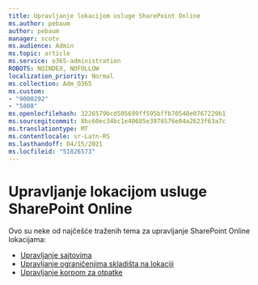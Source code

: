 ```yaml
---
title: Upravljanje lokacijom usluge SharePoint Online
ms.author: pebaum
author: pebaum
manager: scotv
ms.audience: Admin
ms.topic: article
ms.service: o365-administration
ROBOTS: NOINDEX, NOFOLLOW
localization_priority: Normal
ms.collection: Adm_O365
ms.custom:
- "9000292"
- "5808"
ms.openlocfilehash: 3226579bcd505699ff595bffb70548e0767229b1
ms.sourcegitcommit: 8bc60ec34bc1e40685e3976576e04a2623f63a7c
ms.translationtype: MT
ms.contentlocale: sr-Latn-RS
ms.lasthandoff: 04/15/2021
ms.locfileid: "51826573"
---
```

# <a name="sharepoint-online-site-management"></a>Upravljanje lokacijom usluge SharePoint Online

Ovo su neke od najčešće traženih tema za upravljanje SharePoint Online lokacijama:

- [Upravljanje sajtovima](https://docs.microsoft.com/sharepoint/manage-sites-in-new-admin-center)
- [Upravljanje ograničenjima skladišta na lokaciji](https://docs.microsoft.com/sharepoint/manage-site-collection-storage-limits)
- [Upravljanje korpom za otpatke](https://support.microsoft.com/office/8a6c2198-910e-42dc-9a9c-bc5bc4f327da)